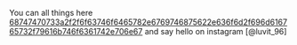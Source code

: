 You can all things here [68747470733a2f2f6f63746f6465782e6769746875622e636f6d2f696d616765732f79616b746f6361742e706e67](https://user-images.githubusercontent.com/102545374/160472977-d14f1477-deb1-4c9b-a352-fdeab99b8517.png) and say hello on instagram [@luvit_96]
